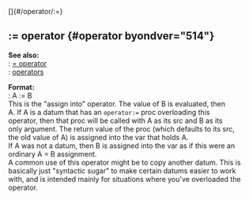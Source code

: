 []{#/operator/:=}    
## := operator {#operator byondver="514"}    
**See also:**    
:   [= operator](/ref/operator/=)    
:   [operators](/ref/operator)    
<!-- -->    
**Format:**    
:   A := B    
This is the \"assign into\" operator. The value of B is evaluated, then    
A. If A is a datum that has an `operator:=` proc overloading this    
operator, then that proc will be called with A as its src and B as its    
only argument. The return value of the proc (which defaults to its src,    
the old value of A) is assigned into the var that holds A.    
If A was not a datum, then B is assigned into the var as if this were an    
ordinary A = B assignment.    
A common use of this operator might be to copy another datum. This is    
basically just \"syntactic sugar\" to make certain datums easier to work    
with, and is intended mainly for situations where you\'ve overloaded the    
operator.  